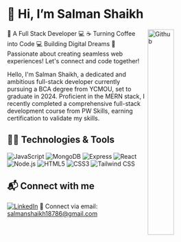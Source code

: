 # 👋 Hi, I’m Salman Shaikh

<img width="35%" align="right" autoplay="true" alt="Github" src="https://user-images.githubusercontent.com/48678280/88862734-4903af80-d201-11ea-968b-9c939d88a37c.gif" />

🚀 A Full Stack Developer 💻 
☕ Turning Coffee into Code 💻
Building Digital Dreams
🌟 Passionate about creating seamless web experiences!
Let's connect and code together!

Hello, I'm Salman Shaikh, a dedicated and ambitious full-stack developer currently pursuing a BCA degree from YCMOU, set to graduate in 2024. Proficient in the MERN stack, I recently completed a comprehensive full-stack development course from PW Skills, earning certification to validate my skills.

## 👨‍💻 Technologies & Tools
![JavaScript](https://img.shields.io/badge/-JavaScript-F7DF1E?style=flat-square&logo=javascript&logoColor=black)
![MongoDB](https://img.shields.io/badge/-MongoDB-47A248?style=flat-square&logo=mongodb&logoColor=white)
![Express](https://img.shields.io/badge/-Express-000000?style=flat-square&logo=express&logoColor=white)
![React](https://img.shields.io/badge/-React-61DAFB?style=flat-square&logo=react&logoColor=white)
![Node.js](https://img.shields.io/badge/-Node.js-339933?style=flat-square&logo=node.js&logoColor=white)
![HTML5](https://img.shields.io/badge/-HTML5-E34F26?style=flat-square&logo=html5&logoColor=white)
![CSS3](https://img.shields.io/badge/-CSS3-1572B6?style=flat-square&logo=css3&logoColor=white)
![Tailwind CSS](https://img.shields.io/badge/-Tailwind_CSS-38B2AC?style=flat-square&logo=tailwind-css&logoColor=white)


## 📬 Connect with me
[![LinkedIn](https://img.shields.io/badge/-LinkedIn-0077B5?style=flat-square&logo=linkedin&logoColor=white)](https://www.linkedin.com/in/salman-shaikh-aa15b9253/)
📩 Connect via email: [salmanshaikh18786@gmail.com](mailto:salmanshaikh18786@gmail.com)




